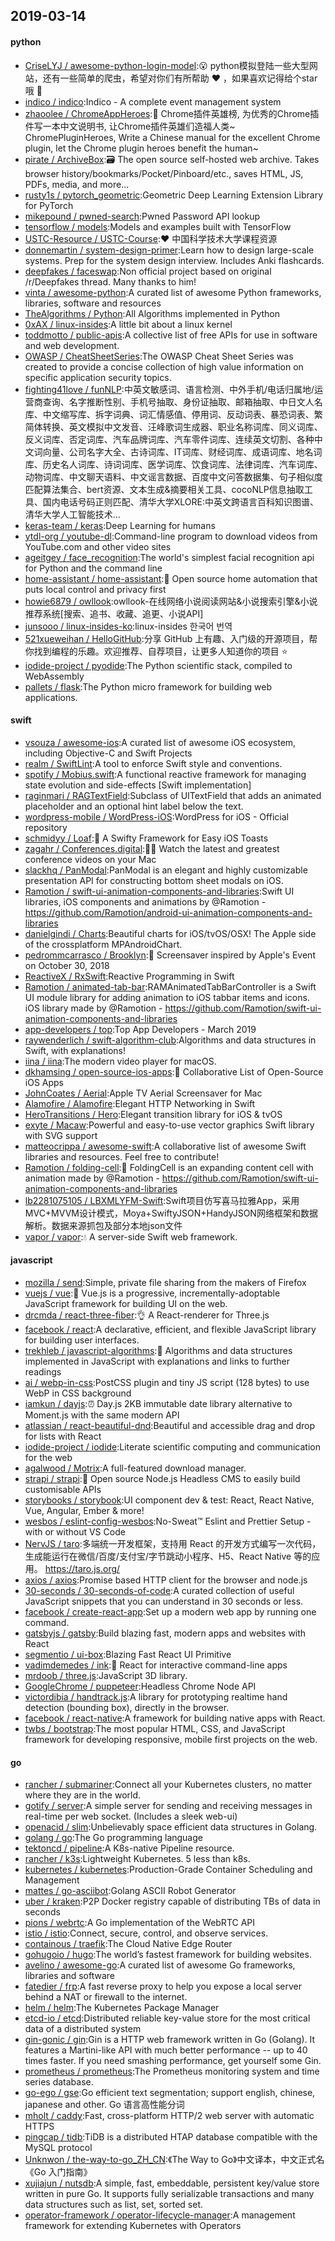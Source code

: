 ## 2019-03-14

#### python
* [CriseLYJ / awesome-python-login-model](https://github.com/CriseLYJ/awesome-python-login-model):😮
python模拟登陆一些大型网站，还有一些简单的爬虫，希望对你们有所帮助
❤️
，如果喜欢记得给个star哦
🌟
* [indico / indico](https://github.com/indico/indico):Indico - A complete event management system
* [zhaoolee / ChromeAppHeroes](https://github.com/zhaoolee/ChromeAppHeroes):🌈
Chrome插件英雄榜, 为优秀的Chrome插件写一本中文说明书, 让Chrome插件英雄们造福人类~ ChromePluginHeroes, Write a Chinese manual for the excellent Chrome plugin, let the Chrome plugin heroes benefit the human~
* [pirate / ArchiveBox](https://github.com/pirate/ArchiveBox):🗃
The open source self-hosted web archive. Takes browser history/bookmarks/Pocket/Pinboard/etc., saves HTML, JS, PDFs, media, and more...
* [rusty1s / pytorch_geometric](https://github.com/rusty1s/pytorch_geometric):Geometric Deep Learning Extension Library for PyTorch
* [mikepound / pwned-search](https://github.com/mikepound/pwned-search):Pwned Password API lookup
* [tensorflow / models](https://github.com/tensorflow/models):Models and examples built with TensorFlow
* [USTC-Resource / USTC-Course](https://github.com/USTC-Resource/USTC-Course):❤️
中国科学技术大学课程资源
* [donnemartin / system-design-primer](https://github.com/donnemartin/system-design-primer):Learn how to design large-scale systems. Prep for the system design interview. Includes Anki flashcards.
* [deepfakes / faceswap](https://github.com/deepfakes/faceswap):Non official project based on original /r/Deepfakes thread. Many thanks to him!
* [vinta / awesome-python](https://github.com/vinta/awesome-python):A curated list of awesome Python frameworks, libraries, software and resources
* [TheAlgorithms / Python](https://github.com/TheAlgorithms/Python):All Algorithms implemented in Python
* [0xAX / linux-insides](https://github.com/0xAX/linux-insides):A little bit about a linux kernel
* [toddmotto / public-apis](https://github.com/toddmotto/public-apis):A collective list of free APIs for use in software and web development.
* [OWASP / CheatSheetSeries](https://github.com/OWASP/CheatSheetSeries):The OWASP Cheat Sheet Series was created to provide a concise collection of high value information on specific application security topics.
* [fighting41love / funNLP](https://github.com/fighting41love/funNLP):中英文敏感词、语言检测、中外手机/电话归属地/运营商查询、名字推断性别、手机号抽取、身份证抽取、邮箱抽取、中日文人名库、中文缩写库、拆字词典、词汇情感值、停用词、反动词表、暴恐词表、繁简体转换、英文模拟中文发音、汪峰歌词生成器、职业名称词库、同义词库、反义词库、否定词库、汽车品牌词库、汽车零件词库、连续英文切割、各种中文词向量、公司名字大全、古诗词库、IT词库、财经词库、成语词库、地名词库、历史名人词库、诗词词库、医学词库、饮食词库、法律词库、汽车词库、动物词库、中文聊天语料、中文谣言数据、百度中文问答数据集、句子相似度匹配算法集合、bert资源、文本生成&摘要相关工具、cocoNLP信息抽取工具、国内电话号码正则匹配、清华大学XLORE:中英文跨语言百科知识图谱、清华大学人工智能技术…
* [keras-team / keras](https://github.com/keras-team/keras):Deep Learning for humans
* [ytdl-org / youtube-dl](https://github.com/ytdl-org/youtube-dl):Command-line program to download videos from YouTube.com and other video sites
* [ageitgey / face_recognition](https://github.com/ageitgey/face_recognition):The world's simplest facial recognition api for Python and the command line
* [home-assistant / home-assistant](https://github.com/home-assistant/home-assistant):🏡
Open source home automation that puts local control and privacy first
* [howie6879 / owllook](https://github.com/howie6879/owllook):owllook-在线网络小说阅读网站&小说搜索引擎&小说推荐系统[搜索、追书、收藏、追更、小说API]
* [junsooo / linux-insides-ko](https://github.com/junsooo/linux-insides-ko):linux-insides 한국어 번역
* [521xueweihan / HelloGitHub](https://github.com/521xueweihan/HelloGitHub):分享 GitHub 上有趣、入门级的开源项目，帮你找到编程的乐趣。欢迎推荐、自荐项目，让更多人知道你的项目
⭐️
* [iodide-project / pyodide](https://github.com/iodide-project/pyodide):The Python scientific stack, compiled to WebAssembly
* [pallets / flask](https://github.com/pallets/flask):The Python micro framework for building web applications.

#### swift
* [vsouza / awesome-ios](https://github.com/vsouza/awesome-ios):A curated list of awesome iOS ecosystem, including Objective-C and Swift Projects
* [realm / SwiftLint](https://github.com/realm/SwiftLint):A tool to enforce Swift style and conventions.
* [spotify / Mobius.swift](https://github.com/spotify/Mobius.swift):A functional reactive framework for managing state evolution and side-effects [Swift implementation]
* [raginmari / RAGTextField](https://github.com/raginmari/RAGTextField):Subclass of UITextField that adds an animated placeholder and an optional hint label below the text.
* [wordpress-mobile / WordPress-iOS](https://github.com/wordpress-mobile/WordPress-iOS):WordPress for iOS - Official repository
* [schmidyy / Loaf](https://github.com/schmidyy/Loaf):🍞
A Swifty Framework for Easy iOS Toasts
* [zagahr / Conferences.digital](https://github.com/zagahr/Conferences.digital):👨‍💻
Watch the latest and greatest conference videos on your Mac
* [slackhq / PanModal](https://github.com/slackhq/PanModal):PanModal is an elegant and highly customizable presentation API for constructing bottom sheet modals on iOS.
* [Ramotion / swift-ui-animation-components-and-libraries](https://github.com/Ramotion/swift-ui-animation-components-and-libraries):Swift UI libraries, iOS components and animations by @Ramotion - https://github.com/Ramotion/android-ui-animation-components-and-libraries
* [danielgindi / Charts](https://github.com/danielgindi/Charts):Beautiful charts for iOS/tvOS/OSX! The Apple side of the crossplatform MPAndroidChart.
* [pedrommcarrasco / Brooklyn](https://github.com/pedrommcarrasco/Brooklyn):🍎
Screensaver inspired by Apple's Event on October 30, 2018
* [ReactiveX / RxSwift](https://github.com/ReactiveX/RxSwift):Reactive Programming in Swift
* [Ramotion / animated-tab-bar](https://github.com/Ramotion/animated-tab-bar):RAMAnimatedTabBarController is a Swift UI module library for adding animation to iOS tabbar items and icons. iOS library made by @Ramotion - https://github.com/Ramotion/swift-ui-animation-components-and-libraries
* [app-developers / top](https://github.com/app-developers/top):Top App Developers - March 2019
* [raywenderlich / swift-algorithm-club](https://github.com/raywenderlich/swift-algorithm-club):Algorithms and data structures in Swift, with explanations!
* [iina / iina](https://github.com/iina/iina):The modern video player for macOS.
* [dkhamsing / open-source-ios-apps](https://github.com/dkhamsing/open-source-ios-apps):📱
Collaborative List of Open-Source iOS Apps
* [JohnCoates / Aerial](https://github.com/JohnCoates/Aerial):Apple TV Aerial Screensaver for Mac
* [Alamofire / Alamofire](https://github.com/Alamofire/Alamofire):Elegant HTTP Networking in Swift
* [HeroTransitions / Hero](https://github.com/HeroTransitions/Hero):Elegant transition library for iOS & tvOS
* [exyte / Macaw](https://github.com/exyte/Macaw):Powerful and easy-to-use vector graphics Swift library with SVG support
* [matteocrippa / awesome-swift](https://github.com/matteocrippa/awesome-swift):A collaborative list of awesome Swift libraries and resources. Feel free to contribute!
* [Ramotion / folding-cell](https://github.com/Ramotion/folding-cell):📃
FoldingCell is an expanding content cell with animation made by @Ramotion - https://github.com/Ramotion/swift-ui-animation-components-and-libraries
* [lb2281075105 / LBXMLYFM-Swift](https://github.com/lb2281075105/LBXMLYFM-Swift):Swift项目仿写喜马拉雅App，采用MVC+MVVM设计模式，Moya+SwiftyJSON+HandyJSON网络框架和数据解析。数据来源抓包及部分本地json文件
* [vapor / vapor](https://github.com/vapor/vapor):💧
A server-side Swift web framework.

#### javascript
* [mozilla / send](https://github.com/mozilla/send):Simple, private file sharing from the makers of Firefox
* [vuejs / vue](https://github.com/vuejs/vue):🖖
Vue.js is a progressive, incrementally-adoptable JavaScript framework for building UI on the web.
* [drcmda / react-three-fiber](https://github.com/drcmda/react-three-fiber):👌
A React-renderer for Three.js
* [facebook / react](https://github.com/facebook/react):A declarative, efficient, and flexible JavaScript library for building user interfaces.
* [trekhleb / javascript-algorithms](https://github.com/trekhleb/javascript-algorithms):📝
Algorithms and data structures implemented in JavaScript with explanations and links to further readings
* [ai / webp-in-css](https://github.com/ai/webp-in-css):PostCSS plugin and tiny JS script (128 bytes) to use WebP in CSS background
* [iamkun / dayjs](https://github.com/iamkun/dayjs):⏰
Day.js 2KB immutable date library alternative to Moment.js with the same modern API
* [atlassian / react-beautiful-dnd](https://github.com/atlassian/react-beautiful-dnd):Beautiful and accessible drag and drop for lists with React
* [iodide-project / iodide](https://github.com/iodide-project/iodide):Literate scientific computing and communication for the web
* [agalwood / Motrix](https://github.com/agalwood/Motrix):A full-featured download manager.
* [strapi / strapi](https://github.com/strapi/strapi):🚀
Open source Node.js Headless CMS to easily build customisable APIs
* [storybooks / storybook](https://github.com/storybooks/storybook):UI component dev & test: React, React Native, Vue, Angular, Ember & more!
* [wesbos / eslint-config-wesbos](https://github.com/wesbos/eslint-config-wesbos):No-Sweat™ Eslint and Prettier Setup - with or without VS Code
* [NervJS / taro](https://github.com/NervJS/taro):多端统一开发框架，支持用 React 的开发方式编写一次代码，生成能运行在微信/百度/支付宝/字节跳动小程序、H5、React Native 等的应用。 https://taro.js.org/
* [axios / axios](https://github.com/axios/axios):Promise based HTTP client for the browser and node.js
* [30-seconds / 30-seconds-of-code](https://github.com/30-seconds/30-seconds-of-code):A curated collection of useful JavaScript snippets that you can understand in 30 seconds or less.
* [facebook / create-react-app](https://github.com/facebook/create-react-app):Set up a modern web app by running one command.
* [gatsbyjs / gatsby](https://github.com/gatsbyjs/gatsby):Build blazing fast, modern apps and websites with React
* [segmentio / ui-box](https://github.com/segmentio/ui-box):Blazing Fast React UI Primitive
* [vadimdemedes / ink](https://github.com/vadimdemedes/ink):🌈
React for interactive command-line apps
* [mrdoob / three.js](https://github.com/mrdoob/three.js):JavaScript 3D library.
* [GoogleChrome / puppeteer](https://github.com/GoogleChrome/puppeteer):Headless Chrome Node API
* [victordibia / handtrack.js](https://github.com/victordibia/handtrack.js):A library for prototyping realtime hand detection (bounding box), directly in the browser.
* [facebook / react-native](https://github.com/facebook/react-native):A framework for building native apps with React.
* [twbs / bootstrap](https://github.com/twbs/bootstrap):The most popular HTML, CSS, and JavaScript framework for developing responsive, mobile first projects on the web.

#### go
* [rancher / submariner](https://github.com/rancher/submariner):Connect all your Kubernetes clusters, no matter where they are in the world.
* [gotify / server](https://github.com/gotify/server):A simple server for sending and receiving messages in real-time per web socket. (Includes a sleek web-ui)
* [openacid / slim](https://github.com/openacid/slim):Unbelievably space efficient data structures in Golang.
* [golang / go](https://github.com/golang/go):The Go programming language
* [tektoncd / pipeline](https://github.com/tektoncd/pipeline):A K8s-native Pipeline resource.
* [rancher / k3s](https://github.com/rancher/k3s):Lightweight Kubernetes. 5 less than k8s.
* [kubernetes / kubernetes](https://github.com/kubernetes/kubernetes):Production-Grade Container Scheduling and Management
* [mattes / go-asciibot](https://github.com/mattes/go-asciibot):Golang ASCII Robot Generator
* [uber / kraken](https://github.com/uber/kraken):P2P Docker registry capable of distributing TBs of data in seconds
* [pions / webrtc](https://github.com/pions/webrtc):A Go implementation of the WebRTC API
* [istio / istio](https://github.com/istio/istio):Connect, secure, control, and observe services.
* [containous / traefik](https://github.com/containous/traefik):The Cloud Native Edge Router
* [gohugoio / hugo](https://github.com/gohugoio/hugo):The world’s fastest framework for building websites.
* [avelino / awesome-go](https://github.com/avelino/awesome-go):A curated list of awesome Go frameworks, libraries and software
* [fatedier / frp](https://github.com/fatedier/frp):A fast reverse proxy to help you expose a local server behind a NAT or firewall to the internet.
* [helm / helm](https://github.com/helm/helm):The Kubernetes Package Manager
* [etcd-io / etcd](https://github.com/etcd-io/etcd):Distributed reliable key-value store for the most critical data of a distributed system
* [gin-gonic / gin](https://github.com/gin-gonic/gin):Gin is a HTTP web framework written in Go (Golang). It features a Martini-like API with much better performance -- up to 40 times faster. If you need smashing performance, get yourself some Gin.
* [prometheus / prometheus](https://github.com/prometheus/prometheus):The Prometheus monitoring system and time series database.
* [go-ego / gse](https://github.com/go-ego/gse):Go efficient text segmentation; support english, chinese, japanese and other. Go 语言高性能分词
* [mholt / caddy](https://github.com/mholt/caddy):Fast, cross-platform HTTP/2 web server with automatic HTTPS
* [pingcap / tidb](https://github.com/pingcap/tidb):TiDB is a distributed HTAP database compatible with the MySQL protocol
* [Unknwon / the-way-to-go_ZH_CN](https://github.com/Unknwon/the-way-to-go_ZH_CN):《The Way to Go》中文译本，中文正式名《Go 入门指南》
* [xujiajun / nutsdb](https://github.com/xujiajun/nutsdb):A simple, fast, embeddable, persistent key/value store written in pure Go. It supports fully serializable transactions and many data structures such as list, set, sorted set.
* [operator-framework / operator-lifecycle-manager](https://github.com/operator-framework/operator-lifecycle-manager):A management framework for extending Kubernetes with Operators
